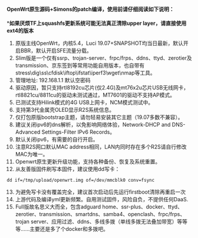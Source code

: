 #### OpenWrt原生源码+Simons的patch编译，使用前请仔细阅读如下说明：
***如果厌烦TF上squashfs更新系统可能无法真正清除upper layer，请直接使用ext4的版本**
1. 原版主线OpenWrt，内核5.4，Luci 19.07+SNAPSHOT均当日最新，默认开启BBR，默认开启SFE流量分载。
2. Slim版是一个仅有ssrp、trojan-server、frpc/frps、ddns、ttyd、zerotier及transmission、京东签到等常用功能自用版本，也自带有stress\dig\ss\cfdisk\iftop\ifstat\iperf3\wget\nmap等工具。
3. 管理地址: 192.168.1.1 默认空密码
4. 驱动原因，暂只支持rtl8192cu芯片(仅2.4G)及mt76x2u芯片USB无线网卡，rtl8821cu/8811cu的驱动未测试通过，MT7601的驱动不支持AP模式。
5. 已测试支持Hilink模式的4G USB上网卡，NCM模式测试中。
6. 支持第3代金属壳OLED显示R2S系统信息。
7. 仅打包原版bootstrap主题，请勿轻易安装其它主题（19.07多数不兼容）。
8. 建议关闭ipv6的dns解析，以免影响网络体验，Network-DHCP and DNS-Advanced Settings-Filter IPv6 Records。
9. 默认关闭ipv6，有需要的自行开启。
10. 注意R2S网口默认MAC address相同，LAN内同时存在多个R2S请自行修改MAC为唯一。
11. Openwrt原生更新升级功能，支持各种备份、恢复及系统重置。
12. 从友善版固件刷写本固件，建议使用dd写卡：
```
dd if=/tmp/upload/openwrt.img of=/dev/mmcblk0 conv=fsync
```
13. 为避免写卡没有覆盖完全，建议首次启动后先运行firstboot清除再重启一次
14. 上游代码及编译yml更新频繁。自用测试固件，风险自负，不提供任何DaaS.
15. Full版故名思义大而全，包含adguard home、ssr-plus、docker、ttyd、zerotier、transmission、smartdns、samba4、openclash、frpc/frps、trojan server、应用过滤、ddns、多线多拨（单线多拨无法叠加带宽）等等等……主要还是多了个docker和多拨吧。
